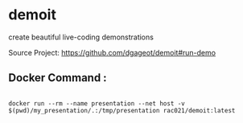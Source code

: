 # demoit
create beautiful live-coding demonstrations


Source Project: https://github.com/dgageot/demoit#run-demo

## Docker Command :

```

docker run --rm --name presentation --net host -v $(pwd)/my_presentation/.:/tmp/presentation rac021/demoit:latest

```
